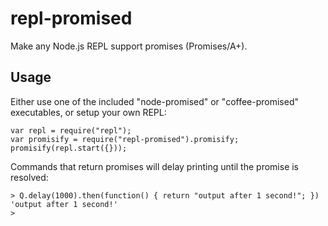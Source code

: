 repl-promised
=============

Make any Node.js REPL support promises (Promises/A+).

Usage
-----

Either use one of the included "node-promised" or "coffee-promised" executables, or setup your own REPL:

    var repl = require("repl");
    var promisify = require("repl-promised").promisify;
    promisify(repl.start({}));

Commands that return promises will delay printing until the promise is resolved:

    > Q.delay(1000).then(function() { return "output after 1 second!"; })
    'output after 1 second!'
    > 
